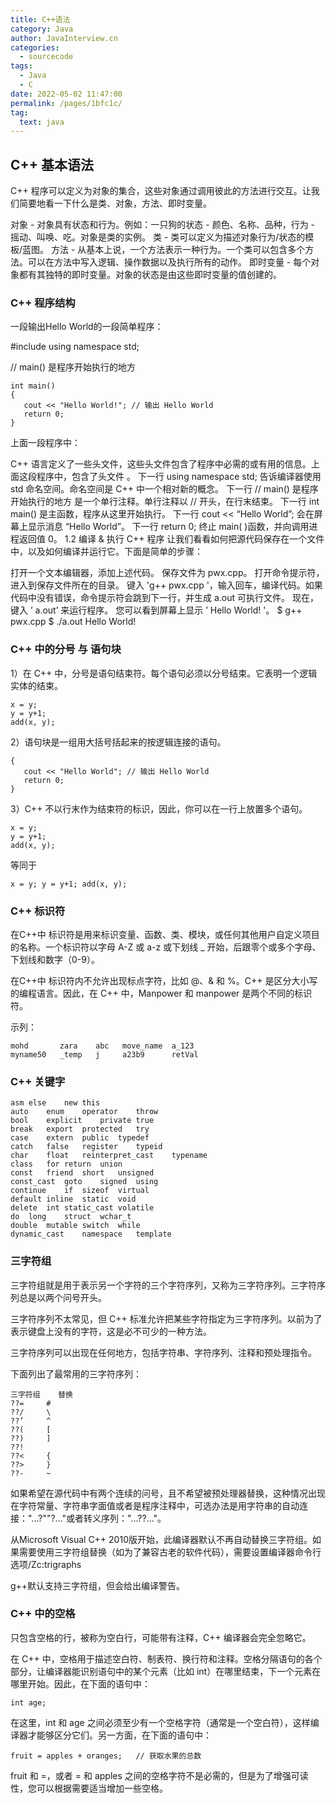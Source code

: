 ```yaml
---
title: C++语法
category: Java
author: JavaInterview.cn
categories: 
  - sourcecode
tags: 
  - Java
  - C
date: 2022-05-02 11:47:00
permalink: /pages/1bfc1c/
tag: 
  text: java
---
```


## C++ 基本语法
C++ 程序可以定义为对象的集合，这些对象通过调用彼此的方法进行交互。让我们简要地看一下什么是类、对象，方法、即时变量。

对象 - 对象具有状态和行为。例如：一只狗的状态 - 颜色、名称、品种，行为 - 摇动、叫唤、吃。对象是类的实例。
类 - 类可以定义为描述对象行为/状态的模板/蓝图。
方法 - 从基本上说，一个方法表示一种行为。一个类可以包含多个方法。可以在方法中写入逻辑、操作数据以及执行所有的动作。
即时变量 - 每个对象都有其独特的即时变量。对象的状态是由这些即时变量的值创建的。
### C++ 程序结构

一段输出Hello World的一段简单程序：

#include <iostream>
using namespace std;
 
// main() 是程序开始执行的地方
 
    int main()
    {
       cout << "Hello World!"; // 输出 Hello World
       return 0;
    }
上面一段程序中：

C++ 语言定义了一些头文件，这些头文件包含了程序中必需的或有用的信息。上面这段程序中，包含了头文件 。
下一行 using namespace std; 告诉编译器使用 std 命名空间。命名空间是 C++ 中一个相对新的概念。
下一行 // main() 是程序开始执行的地方 是一个单行注释。单行注释以 // 开头，在行末结束。
下一行 int main() 是主函数，程序从这里开始执行。
下一行 cout << “Hello World”; 会在屏幕上显示消息 “Hello World”。
下一行 return 0; 终止 main( )函数，并向调用进程返回值 0。
1.2 编译 & 执行 C++ 程序
让我们看看如何把源代码保存在一个文件中，以及如何编译并运行它。下面是简单的步骤：

打开一个文本编辑器，添加上述代码。
保存文件为 pwx.cpp。
打开命令提示符，进入到保存文件所在的目录。
键入 'g++ pwx.cpp '，输入回车，编译代码。如果代码中没有错误，命令提示符会跳到下一行，并生成 a.out 可执行文件。
现在，键入 ’ a.out’ 来运行程序。
您可以看到屏幕上显示 ’ Hello World! '。
    $ g++ pwx.cpp
    $ ./a.out
    Hello World!

### C++ 中的分号 与 语句块

1）在 C++ 中，分号是语句结束符。每个语句必须以分号结束。它表明一个逻辑实体的结束。

    x = y;
    y = y+1;
    add(x, y);

2）语句块是一组用大括号括起来的按逻辑连接的语句。

    {
       cout << "Hello World"; // 输出 Hello World
       return 0;
    }

3）C++ 不以行末作为结束符的标识，因此，你可以在一行上放置多个语句。

    x = y;
    y = y+1;
    add(x, y);

等同于

    x = y; y = y+1; add(x, y);
    
### C++ 标识符

在C++中 标识符是用来标识变量、函数、类、模块，或任何其他用户自定义项目的名称。一个标识符以字母 A-Z 或 a-z 或下划线 _ 开始，后跟零个或多个字母、下划线和数字（0-9）。

在C++中 标识符内不允许出现标点字符，比如 @、& 和 %。C++ 是区分大小写的编程语言。因此，在 C++ 中，Manpower 和 manpower 是两个不同的标识符。

示列：

    mohd       zara    abc   move_name  a_123
    myname50   _temp   j     a23b9      retVal

### C++ 关键字

    asm	else	new	this
    auto	enum	operator	throw
    bool	explicit	private	true
    break	export	protected	try
    case	extern	public	typedef
    catch	false	register	typeid
    char	float	reinterpret_cast	typename
    class	for	return	union
    const	friend	short	unsigned
    const_cast	goto	signed	using
    continue	if	sizeof	virtual
    default	inline	static	void
    delete	int	static_cast	volatile
    do	long	struct	wchar_t
    double	mutable	switch	while
    dynamic_cast	namespace	template	
### 三字符组

三字符组就是用于表示另一个字符的三个字符序列，又称为三字符序列。三字符序列总是以两个问号开头。

三字符序列不太常见，但 C++ 标准允许把某些字符指定为三字符序列。以前为了表示键盘上没有的字符，这是必不可少的一种方法。

三字符序列可以出现在任何地方，包括字符串、字符序列、注释和预处理指令。

下面列出了最常用的三字符序列：

    三字符组	替换
    ??=	    #
    ??/	    \
    ??’	    ^
    ??(	    [
    ??)	    ]
    ??!	
    ??<	    {
    ??>	    }
    ??-	    ~
如果希望在源代码中有两个连续的问号，且不希望被预处理器替换，这种情况出现在字符常量、字符串字面值或者是程序注释中，可选办法是用字符串的自动连接："...?""?..."或者转义序列："...?\?..."。

从Microsoft Visual C++ 2010版开始，此编译器默认不再自动替换三字符组。如果需要使用三字符组替换（如为了兼容古老的软件代码），需要设置编译器命令行选项/Zc:trigraphs

g++默认支持三字符组，但会给出编译警告。

### C++ 中的空格

只包含空格的行，被称为空白行，可能带有注释，C++ 编译器会完全忽略它。

在 C++ 中，空格用于描述空白符、制表符、换行符和注释。空格分隔语句的各个部分，让编译器能识别语句中的某个元素（比如 int）在哪里结束，下一个元素在哪里开始。因此，在下面的语句中：

    int age;
在这里，int 和 age 之间必须至少有一个空格字符（通常是一个空白符），这样编译器才能够区分它们。另一方面，在下面的语句中：

    fruit = apples + oranges;   // 获取水果的总数
fruit 和 =，或者 = 和 apples 之间的空格字符不是必需的，但是为了增强可读性，您可以根据需要适当增加一些空格。


